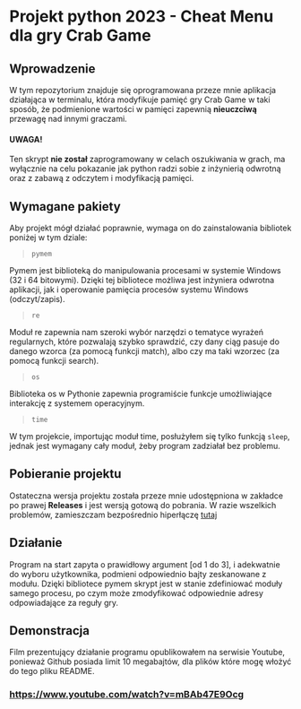 # Projekt python 2023 - Cheat Menu dla gry Crab Game

## Wprowadzenie

W tym repozytorium znajduje się oprogramowana przeze mnie aplikacja działająca w terminalu, która modyfikuje pamięć gry Crab Game w taki sposób, że podmienione wartości w pamięci zapewnią **nieuczciwą** przewagę nad innymi graczami.

#### UWAGA!
Ten skrypt **nie został** zaprogramowany w celach oszukiwania w grach, ma wyłącznie na celu pokazanie jak python radzi sobie z inżynierią odwrotną oraz z zabawą z odczytem i modyfikacją pamięci.

## Wymagane pakiety

Aby projekt mógł działać poprawnie, wymaga on do zainstalowania bibliotek poniżej w tym dziale:

> `pymem`

Pymem jest biblioteką do manipulowania procesami w systemie Windows (32 i 64 bitowymi). Dzięki tej bibliotece możliwa jest inżyniera odwrotna aplikacji, jak i operowanie pamięcia procesów systemu Windows (odczyt/zapis).

> `re`

Moduł re zapewnia nam szeroki wybór narzędzi o tematyce wyrażeń regularnych, które pozwalają szybko sprawdzić, czy dany ciąg pasuje do danego wzorca (za pomocą funkcji match), albo czy ma taki wzorzec (za pomocą funkcji search).

> `os`

Biblioteka os w Pythonie zapewnia programiście funkcje umożliwiające interakcję z systemem operacyjnym.

> `time`

W tym projekcie, importując moduł time, posłużyłem się tylko funkcją `sleep`, jednak jest wymagany cały moduł, żeby program zadziałał bez problemu.


## Pobieranie projektu

Ostateczna wersja projektu została przeze mnie udostępniona w zakładce po prawej **Releases** i jest wersją gotową do pobrania. W razie wszelkich problemów, zamieszczam bezpośrednio hiperłączę [tutaj](https://github.com/wajnie/projekt-py2023/releases/tag/Fina%C5%82)

## Działanie

Program na start zapyta o prawidłowy argument [od 1 do 3], i adekwatnie do wyboru użytkownika, podmieni odpowiednio bajty zeskanowane z modułu. Dzięki bibliotece pymem skrypt jest w stanie zdefiniować moduły samego procesu, po czym może zmodyfikować odpowiednie adresy odpowiadające za reguły gry.

## Demonstracja

Film prezentujący działanie programu opublikowałem na serwisie Youtube, ponieważ Github posiada limit 10 megabajtów, dla plików które mogę włożyć do tego pliku README.

### **https://www.youtube.com/watch?v=mBAb47E9Ocg**
